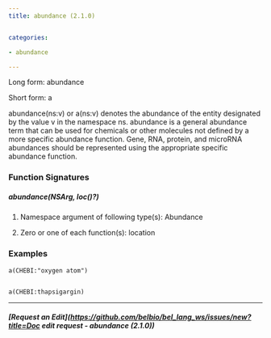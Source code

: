 ```yaml
---
title: abundance (2.1.0)


categories:

- abundance

---
```

<!-- COMPUTER GENERATED PAGE!!! DO NOT EDIT DIRECTLY  -->
<!--    must be changed in scripts/templates.py which is processed by scripts/update_refs.py -->

Long form: abundance

Short form: a

abundance(ns:v) or a(ns:v) denotes the abundance of the entity designated by the value v in the namespace ns. abundance is a general abundance term that can be used for chemicals or other molecules not defined by a more specific abundance function. Gene, RNA, protein, and microRNA abundances should be represented using the appropriate specific abundance function.




### Function Signatures

##### abundance(NSArg, loc()?)

1. Namespace argument of following type(s): Abundance

1. Zero or one of each function(s): location



### Examples


    a(CHEBI:"oxygen atom")


    a(CHEBI:thapsigargin)



---
##### [Request an Edit](https://github.com/belbio/bel_lang_ws/issues/new?title=Doc edit request - abundance (2.1.0))